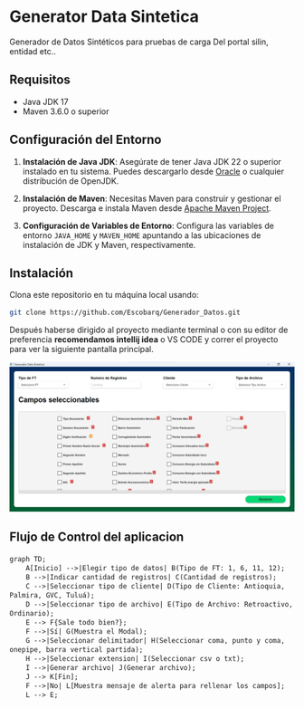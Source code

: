 # Generator Data Sintetica

Generador de Datos Sintéticos para pruebas de carga Del portal silin, entidad etc..

## Requisitos
- Java JDK 17 
- Maven 3.6.0 o superior

## Configuración del Entorno

1. **Instalación de Java JDK**: Asegúrate de tener Java JDK 22 o superior instalado en tu sistema. Puedes descargarlo desde [Oracle](https://www.oracle.com/java/technologies/downloads/?er=221886#java22) o cualquier distribución de OpenJDK.

2. **Instalación de Maven**: Necesitas Maven para construir y gestionar el proyecto. Descarga e instala Maven desde [Apache Maven Project](https://maven.apache.org/download.cgi).

3. **Configuración de Variables de Entorno**: Configura las variables de entorno `JAVA_HOME` y `MAVEN_HOME` apuntando a las ubicaciones de instalación de JDK y Maven, respectivamente.

## Instalación

Clona este repositorio en tu máquina local usando:

```bash
git clone https://github.com/Escobarq/Generador_Datos.git
```

Después haberse dirigido al proyecto mediante terminal o con su editor de preferencia **recomendamos intellij idea** o VS CODE
y correr el proyecto para ver la siguiente pantalla principal.

![Generador Data Sintect](/images/generador.png "Generador Data Faker")

## Flujo de Control del aplicacion

```mermaid
graph TD;
    A[Inicio] -->|Elegir tipo de datos| B(Tipo de FT: 1, 6, 11, 12);
    B -->|Indicar cantidad de registros| C(Cantidad de registros);
    C -->|Seleccionar tipo de cliente| D(Tipo de Cliente: Antioquia, Palmira, GVC, Tuluá);
    D -->|Seleccionar tipo de archivo| E(Tipo de Archivo: Retroactivo, Ordinario);
    E --> F{Sale todo bien?};
    F -->|Sí| G(Muestra el Modal);
    G -->|Seleccionar delimitador| H(Seleccionar coma, punto y coma, onepipe, barra vertical partida);
    H -->|Seleccionar extension| I(Seleccionar csv o txt);
    I -->|Generar archivo| J(Generar archivo);
    J --> K[Fin];
    F -->|No| L[Muestra mensaje de alerta para rellenar los campos];
    L --> E;
```
